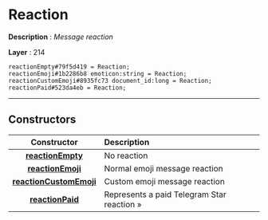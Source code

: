 # Reaction

**Description** : *Message reaction*

**Layer** : 214

```tl
reactionEmpty#79f5d419 = Reaction;
reactionEmoji#1b2286b8 emoticon:string = Reaction;
reactionCustomEmoji#8935fc73 document_id:long = Reaction;
reactionPaid#523da4eb = Reaction;
```

---

## Constructors

| Constructor | Description |
| :---: | :--- |
| [**reactionEmpty**](constructor/reactionEmpty) | No reaction |
| [**reactionEmoji**](constructor/reactionEmoji) | Normal emoji message reaction |
| [**reactionCustomEmoji**](constructor/reactionCustomEmoji) | Custom emoji message reaction |
| [**reactionPaid**](constructor/reactionPaid) | Represents a paid Telegram Star reaction » |